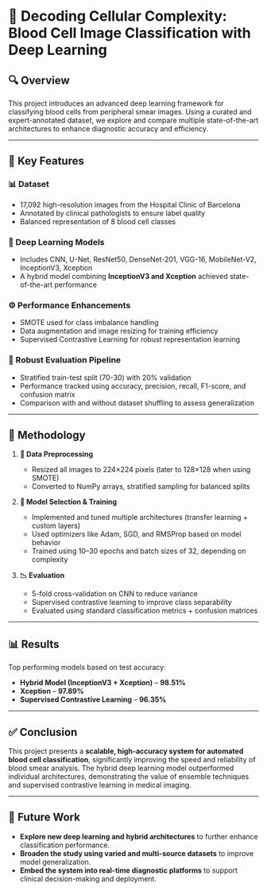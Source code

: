 
# 🧬 Decoding Cellular Complexity: Blood Cell Image Classification with Deep Learning

## 🔍 Overview
This project introduces an advanced deep learning framework for classifying blood cells from peripheral smear images. Using a curated and expert-annotated dataset, we explore and compare multiple state-of-the-art architectures to enhance diagnostic accuracy and efficiency.

---

## 🚀 Key Features

### 📊 Dataset
- 17,092 high-resolution images from the Hospital Clinic of Barcelona
- Annotated by clinical pathologists to ensure label quality
- Balanced representation of 8 blood cell classes

### 🧠 Deep Learning Models
- Includes CNN, U-Net, ResNet50, DenseNet-201, VGG-16, MobileNet-V2, InceptionV3, Xception
- A hybrid model combining **InceptionV3 and Xception** achieved state-of-the-art performance

### ⚙️ Performance Enhancements
- SMOTE used for class imbalance handling
- Data augmentation and image resizing for training efficiency
- Supervised Contrastive Learning for robust representation learning

### 🧪 Robust Evaluation Pipeline
- Stratified train-test split (70-30) with 20% validation
- Performance tracked using accuracy, precision, recall, F1-score, and confusion matrix
- Comparison with and without dataset shuffling to assess generalization

---

## 🔧 Methodology

1. **📁 Data Preprocessing**
   - Resized all images to 224×224 pixels (later to 128×128 when using SMOTE)
   - Converted to NumPy arrays, stratified sampling for balanced splits

2. **📌 Model Selection & Training**
   - Implemented and tuned multiple architectures (transfer learning + custom layers)
   - Used optimizers like Adam, SGD, and RMSProp based on model behavior
   - Trained using 10–30 epochs and batch sizes of 32, depending on complexity

3. **📉 Evaluation**
   - 5-fold cross-validation on CNN to reduce variance
   - Supervised contrastive learning to improve class separability
   - Evaluated using standard classification metrics + confusion matrices

---

## 📊 Results

Top performing models based on test accuracy:
- **Hybrid Model (InceptionV3 + Xception)** – **98.51%**
- **Xception** – **97.89%**
- **Supervised Contrastive Learning** – **96.35%**

---

## ✅ Conclusion

This project presents a **scalable, high-accuracy system for automated blood cell classification**, significantly improving the speed and reliability of blood smear analysis. The hybrid deep learning model outperformed individual architectures, demonstrating the value of ensemble techniques and supervised contrastive learning in medical imaging.

---

## 🔭 Future Work

- **Explore new deep learning and hybrid architectures** to further enhance classification performance.
- **Broaden the study using varied and multi-source datasets** to improve model generalization.
- **Embed the system into real-time diagnostic platforms** to support clinical decision-making and deployment.
